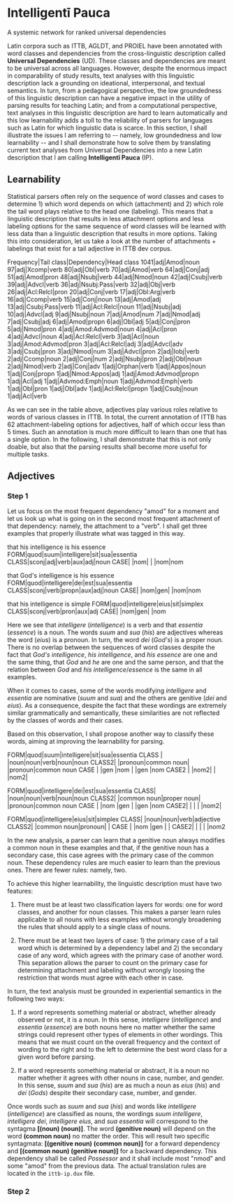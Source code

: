 # Intelligentī Pauca
A systemic network for ranked universal dependencies

Latin corpora such as ITTB, AGLDT, and PROIEL have been annotated with word classes and dependencies from the cross-linguistic description called **Universal Dependencies** (UD). These classes and dependencies are meant to be universal across all languages. However, despite the enormous impact in comparability of study results, text analyses with this linguistic description lack a grounding on ideational, interpersonal, and textual semantics. In turn, from a pedagogical perspective, the low groundedness of this linguistic description can have a negative impact in the utility of parsing results for teaching Latin; and from a computational perspective, text analyses in this linguistic description are hard to learn automatically and this low learnability adds a toll to the reliability of parsers for languages such as Latin for which linguistic data is scarce. In this section, I shall illustrate the issues I am referring to -- namely, low groundedness and low learnability -- and I shall demonstrate how to solve them by translating current text analyses from Universal Dependencies into a new Latin description that I am calling **Intelligentī Pauca** (IP).

## Learnability

Statistical parsers often rely on the sequence of word classes and cases to determine 1) which word depends on which (attachment) and 2) which role the tail word plays relative to the head one (labeling). This means that a linguistic description that results in less attachment options and less labeling options for the same sequence of word classes will be learned with less data than a linguistic description that results in more options. Taking this into consideration, let us take a look at the number of attachments + labelings that exist for a tail adjective in ITTB dev corpus.

Frequency|Tail class|Dependency|Head class 
1041|adj|Amod|noun
97|adj|Xcomp|verb
80|adj|Obl|verb
70|adj|Amod|verb
64|adj|Conj|adj
51|adj|Amod|pron
48|adj|Nsubj|verb
44|adj|Nmod|noun
42|adj|Csubj|verb
39|adj|Advcl|verb
36|adj|Nsubj:Pass|verb
32|adj|Obj|verb
26|adj|Acl:Relcl|pron
20|adj|Conj|verb
17|adj|Obl:Arg|verb
16|adj|Ccomp|verb
15|adj|Conj|noun
13|adj|Amod|adj
13|adj|Csubj:Pass|verb
11|adj|Acl:Relcl|noun
11|adj|Nsubj|adj
10|adj|Advcl|adj
9|adj|Nsubj|noun
7|adj|Amod|num
7|adj|Nmod|adj
7|adj|Csubj|adj
6|adj|Amod|propn
6|adj|Obl|adj
5|adj|Conj|pron
5|adj|Nmod|pron
4|adj|Amod:Advmod|noun
4|adj|Acl|pron
4|adj|Advcl|noun
4|adj|Acl:Relcl|verb
3|adj|Acl|noun
3|adj|Amod:Advmod|pron
3|adj|Acl:Relcl|adj
3|adj|Advcl|adv
3|adj|Csubj|pron
3|adj|Nmod|num
3|adj|Advcl|pron
2|adj|Iobj|verb
2|adj|Ccomp|noun
2|adj|Conj|num
2|adj|Nsubj|pron
2|adj|Obl|noun
2|adj|Nmod|verb
2|adj|Conj|adv
1|adj|Orphan|verb
1|adj|Appos|noun
1|adj|Conj|propn
1|adj|Nmod:Appos|adj
1|adj|Amod:Advmod|propn
1|adj|Acl|adj
1|adj|Advmod:Emph|noun
1|adj|Advmod:Emph|verb
1|adj|Obl|pron
1|adj|Obl|adv
1|adj|Acl:Relcl|propn
1|adj|Csubj|noun
1|adj|Acl|verb

As we can see in the table above, adjectives play various roles relative to words of various classes in ITTB. In total, the current annotation of ITTB has 62 attachment-labeling options for adjectives, half of which occur less than 5 times. Such an annotation is much more difficult to learn than one that has a single option. In the following, I shall demonstrate that this is not only doable, but also that the parsing results shall become more useful for multiple tasks.

## Adjectives

### Step 1

Let us focus on the most frequent dependency "amod" for a moment and let us look up what is going on in the second most frequent attachment of that dependency: namely, the attachment to a "verb". I shall get three examples that properly illustrate what was tagged in this way.

that his intelligence is his essence
FORM|quod|suum|intelligere|sit|sua|essentia
CLASS|sconj|adj|verb|aux|adj|noun
CASE| |nom| | |nom|nom

that God's intelligence is his essence
FORM|quod|intelligere|dei|est|sua|essentia
CLASS|sconj|verb|propn|aux|adj|noun
CASE| |nom|gen| |nom|nom

that his intelligence is simple
FORM|quod|intelligere|eius|sit|simplex
CLASS|sconj|verb|pron|aux|adj
CASE| |nom|gen| |nom

Here we see that *intelligere* (*intelligence*) is a verb and that *essentia* (*essence*) is a noun. The words *suum* and *sua* (*his*) are adjectives whereas the word (*eius*) is a pronoun. In turn, the word *dei* (*God's*) is a proper noun. There is no overlap between the sequences of word classes despite the fact that *God's intelligence*, *his intelligence*, and *his essence* are one and the same thing, that *God* and *he* are one and the same person, and that the relation between *God* and *his intelligence*/*essence* is the same in all examples.

When it comes to cases, some of the words modifying *intelligere* and *essentia* are nominative (*suum* and *sua*) and the others are genitive (*dei* and *eius*). As a consequence, despite the fact that these wordings are extremely similar grammatically and semantically, these similarities are not reflected by the classes of words and their cases.

Based on this observation, I shall propose another way to classify these words, aiming at improving the learnability for parsing.

FORM|quod|suum|intelligere|sit|sua|essentia
CLASS |  |noun|noun|verb|noun|noun
CLASS2|  |pronoun|common noun| |pronoun|common noun
CASE  |  |gen |nom |    |gen |nom
CASE2 |  |nom2|    |    |nom2|

FORM|quod|intelligere|dei|est|sua|essentia
CLASS|  |noun|noun|verb|noun|noun
CLASS2|  |common noun|proper noun| |pronoun|common noun
CASE |  |nom |gen |    |gen |nom
CASE2|  |    |    |    |nom2|

FORM|quod|intelligere|eius|sit|simplex
CLASS|  |noun|noun|verb|adjective
CLASS2|  |common noun|pronoun| |
CASE |  |nom |gen |    |
CASE2|  |    |    |    |nom2

In the new analysis, a parser can learn that a genitive noun always modifies a common noun in these examples and that, if the genitive noun has a secondary case, this case agrees with the primary case of the common noun. These dependency rules are much easier to learn than the previous ones. There are fewer rules: namely, two.

To achieve this higher learnability, the linguistic description must have two features:

1. There must be at least two classification layers for words: one for word classes, and another for noun classes. This makes a parser learn rules applicable to all nouns with less examples without wrongly broadening the rules that should apply to a single class of nouns.

2. There must be at least two layers of case: 1) the primary case of a tail word which is determined by a dependency label and 2) the secondary case of any word, which agrees with the primary case of another word. This separation allows the parser to count on the primary case for determining attachment and labeling without wrongly loosing the restriction that words must agree with each other in case.

In turn, the text analysis must be grounded in experiential semantics in the following two ways:

1. If a word represents something material or abstract, whether already observed or not, it is a noun. In this sense, *intelligere* (*intelligence*) and *essentia* (*essence*) are both nouns here no matter whether the same strings could represent other types of elements in other wordings. This means that we must count on the overall frequency and the context of wording to the right and to the left to determine the best word class for a given word before parsing.

2. If a word represents something material or abstract, it is a noun no matter whether it agrees with other nouns in case, number, and gender. In this sense, *suum* and *sua* (*his*) are as much a noun as *eius* (*his*) and *dei* (*Gods*) despite their secondary case, number, and gender.

Once words such as *suum* and *sua* (*his*) and words like *intelligere* (*intelligence*) are classified as nouns, the wordings *suum intelligere*, *intelligere dei*, *intelligere eius*, and *sua essentia* will correspond to the syntagma **[(noun) (noun)]**. The word **(genitive noun)** will depend on the word **(common noun)** no matter the order. This will result two specific syntagmata: **[(genitive noun) (common noun)]** for a forward dependency and **[(common noun) (genitive noun)]** for a backward dependency. This dependency shall be called *Possessor* and it shall include most "nmod" and some "amod" from the previous data. The actual translation rules are located in the `ittb-ip.dux` file.

### Step 2



